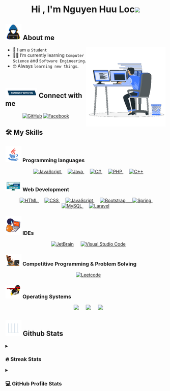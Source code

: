 
<h1  align="center">Hi , I'm Nguyen Huu Loc<img  src="https://media.giphy.com/media/hvRJCLFzcasrR4ia7z/giphy.gif"  width="35"></h1>

## <picture><img src = "https://github.com/lochuung/lochuung/blob/main/Images/about_me.gif?raw=true"  width = 50px></picture> About me
<picture>  <img  align="right"  src="https://github.com/lochuung/lochuung/blob/main/Images/Right_Side.gif?raw=true"  width = 250px></picture>
- :school: I am a `Student`
- :student: I’m currently learning `Computer Science` and `Software Engineering`.
- :nerd_face: Always `learning new things`.
<br>

## <picture>  <img src="https://github.com/lochuung/lochuung/blob/main/Images/Connect-with-me.gif?raw=true"  width="100px">  </picture> Connect with me

<p  align="center">
<a  href="https://github.com/lochuung" target="_blank"><img  src="https://img.shields.io/badge/GitHub-100000?style=for-the-badge&logo=github&logoColor=white"  alt="GitHub"/></a>
<a  href="https://www.facebook.com/lochuu.ng" target="_blank"><img  src="https://img.shields.io/badge/Facebook-1877F2?style=for-the-badge&logo=facebook&logoColor=white"  alt="Facebook"/></a>
</p>

## 🛠️ My Skills

### <picture><img src = "https://github.com/lochuung/lochuung/blob/main/Images/Programming_Languages.gif?raw=true"  width = 50px>  </picture> Programming languages
<p  align="center">
&emsp;
<a  href="#">
<img  alt="JavaScript"  src="https://img.shields.io/badge/JavaScript-F7DF1E?style=for-the-badge&logo=javascript&logoColor=black">
</a>
&emsp;
<a  href="#">
<img  alt="Java"  src="https://img.shields.io/badge/Java-ED8B00?style=for-the-badge&logo=openjdk&logoColor=white">
</a>
&emsp;
<a  href="#">
<img  alt="C#"  src="https://img.shields.io/badge/c%23-%23239120.svg?style=for-the-badge&logo=csharp&logoColor=white">
</a>
&emsp;
<a  href="#">
<img  alt="PHP"  src="https://img.shields.io/badge/PHP-777BB4?style=for-the-badge&logo=php&logoColor=white">
</a>
&emsp;
<a  href="#">
<img  alt="C++"  src="https://img.shields.io/badge/C%2B%2B-00599C?style=for-the-badge&logo=c%2B%2B&logoColor=white">
</a>
</p>

### <picture>  <img src = "https://github.com/lochuung/lochuung/blob/main/Images/Front_End.gif?raw=true"  width = 50px>  </picture> Web Development

<p  align="center">
&emsp;
<a  href="#">
<img  alt="HTML"  src="https://img.shields.io/badge/HTML5-E34F26?style=for-the-badge&logo=html5&logoColor=white">
</a>
&emsp;
<a  href="#">
<img  alt="CSS"  src="https://img.shields.io/badge/CSS3-1572B6?style=for-the-badge&logo=css3&logoColor=white">
</a>
&emsp;
<a  href="#">
<img  alt="JavaScript"  src="https://img.shields.io/badge/JavaScript-F7DF1E?style=for-the-badge&logo=javascript&logoColor=black">
</a>
&emsp;
<a  href="#">
<img  alt="Bootstrap"  src="https://img.shields.io/badge/Bootstrap-563D7C?style=for-the-badge&logo=bootstrap&logoColor=white">
&emsp;
<a  href="#">
<img  alt="Spring"  src="https://img.shields.io/badge/Spring-6DB33F?style=for-the-badge&logo=spring&logoColor=white">
</a>
&emsp;
<a  href="#">
<img  alt="MySQL"  src="https://img.shields.io/badge/MySQL-00000F?style=for-the-badge&logo=mysql&logoColor=white">
</a>
&emsp;
<a  href="#">
<img  alt="Laravel"  src="https://img.shields.io/badge/Laravel-FF2D20?style=for-the-badge&logo=laravel&logoColor=white">
</a>
</p>


### <picture>  <img src = "https://github.com/lochuung/lochuung/blob/main/Images/IDEs.gif?raw=true"  width = 50px>  </picture> IDEs

<p  align="center">
&emsp;
<a  href="#"><img  alt="JetBrain"  src="https://img.shields.io/badge/jetbrains-%23000000.svg?style=for-the-badge&logo=jetbrains&logoColor=white"  /></a>
&emsp;
<a  href="#"><img  alt="Visual Studio Code"  src="https://img.shields.io/badge/Visual%20Studio%20Code-0078d7.svg?style=for-the-badge&logo=visual-studio-code&logoColor=white"></a>
</p>

### <picture>  <img src = "https://github.com/lochuung/lochuung/blob/main/Images/CP_PS.gif?raw=true"  width = 50px>  </picture> Competitive Programming & Problem Solving

<p  align="center">
&emsp;
<a  href="#"><img  alt = "Leetcode"  src="https://img.shields.io/badge/leetcode%20-%23FFA116.svg?style=for-the-badge&logo=leetcode&logoColor=black"  /></a>
</p>

### <picture>  <img src = "https://github.com/lochuung/lochuung/blob/main/Images/OS.gif?raw=true"  width = 50px>  </picture> Operating Systems

<p  align="center">
&emsp;
<a  href="#"><img  src="https://img.shields.io/badge/Windows-0078D6?style=for-the-badge&logo=windows&logoColor=white"></a>
&emsp;
<a  href="#"><img  src="https://img.shields.io/badge/Ubuntu-E95420?style=for-the-badge&logo=ubuntu&logoColor=white"></a>
&emsp;
<a  href="#"><img  src="https://img.shields.io/badge/Linux-FCC624?style=for-the-badge&logo=linux&logoColor=black"></a>
</p>

## <picture>  <img src = "https://github.com/lochuung/lochuung/blob/main/Images/Statistics.gif?raw=true"  width = 50px>  </picture> Github Stats

<details><summary><h3> 🔥 Streak Stats</h3></summary>

----
  
<p  align="center"><img  src="https://github-readme-streak-stats.herokuapp.com/?user=lochuung&theme=tokyonight_duo"  alt="7oSkaaa"  /></p>
</details>
<details><summary><h3>💻 GitHub Profile Stats</h3></summary>

----
<p  align="center">
<a  href="https://github.com/anuraghazra/github-readme-stats">
<img  alt="lochuung's Github Stats"  src="https://github-readme-stats.vercel.app/api?username=lochuung&show_icons=true&count_private=true&locale=en&theme=tokyonight&layout=compact"  height="230px"/></a>
<img  src="https://github-readme-stats.vercel.app/api/top-langs?username=lochuung&langs_count=10&show_icons=true&locale=en&theme=tokyonight"  alt="lochuung"  height="230px"/>
<br/>
<b>Note:</b> Top languages is only a metric of the languages my public code consists of and doesn't reflect experience or skill level.
</p>
</details>
